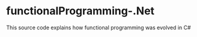 # functionalProgramming-.Net
This source code explains how functional programming was evolved in C#
